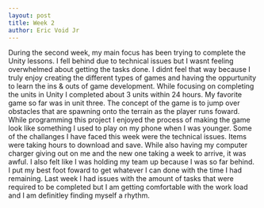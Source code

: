 ```yaml
---
layout: post
title: Week 2
author: Eric Void Jr
---
```


During the second week, my main focus has been trying to complete the Unity lessons. I fell behind due to technical issues but I wasnt feeling overwhelmed about getting the tasks done. I didnt feel that way because I truly enjoy creating the different types of games and having the oppurtunity to learn the ins & outs of game development.
While focusing on completing the units in Unity I completed about 3 units within 24 hours. My favorite game so far was in unit three. The concept of the game is to jump over obstacles that are spawning onto the terrain as the player runs foward. While programming this project I enjoyed the process of making the game look like something I used to play on my phone when I was younger. 
Some of the challanges I have faced this week were the technical issues. Items were taking hours to download and save. While also having my computer charger giving out on me and the new one taking a week to arrive, it was awful. I also felt like I was holding my team up because I was so far behind. I put my best foot foward to get whatever I can done with the time I had remaining.
Last week I had issues with the amount of tasks that were required to be completed but I am getting comfortable with the work load and I am definitley finding myself a rhythm. 
